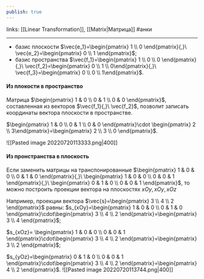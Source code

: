 ```yaml
---
publish: true
---
```

links: [[Linear Transformation]], [[Matrix|Матрица]] #анки

---

-   базис плоскости $\vec{e_1}=\begin{pmatrix} 1 \\ 0 \end{pmatrix}{,}\ \vec{e_2}=\begin{pmatrix} 0 \\ 1 \end{pmatrix}$;
-   базис пространства $\vec{f_1}=\begin{pmatrix} 1 \\ 0 \\ 0 \end{pmatrix}{,}\ \vec{f_2}=\begin{pmatrix} 0 \\ 1 \\ 0\end{pmatrix}{,}\ \vec{f_3}=\begin{pmatrix} 0 \\ 0 \\ 1\end{pmatrix}$.

#### Из плокости в пространство
Матрица $\begin{pmatrix} 1 & 0 \\ 0 & 1 \\ 0 & 0 \end{pmatrix}$, составленная из векторов $\vec{f_1}{,}\ \vec{f_2}$, позволит записать координаты вектора плоскости в пространстве.

$\begin{pmatrix} 1 & 0 \\ 0 & 1 \\ 0 & 0 \end{pmatrix}\cdot \begin{pmatrix} 2 \\ 3\end{pmatrix}=\begin{pmatrix} 2 \\ 3 \\ 0 \end{pmatrix}$.



![[Pasted image 20220720113333.png|400]]

#### Из пронстранства в плоскость
Если заменить матрицы на транспонированные $\begin{pmatrix} 1 & 0 & 0 \\ 0 & 1 & 0 \end{pmatrix}{,}\ \begin{pmatrix} 1 & 0 & 0 \\ 0 & 0 & 1 \end{pmatrix}{,}\ \begin{pmatrix} 0 & 1 & 0 \\ 0 & 0 & 1 \end{pmatrix}$, то можно построить проекции вектора на плоскостях $xOy{,}xOy, xOz$

Например, проекции вектора $\vec{s}=\begin{pmatrix} 3 \\ 4 \\ 2 \end{pmatrix}$ равны:
$s_{xOy}=\begin{pmatrix} 1 & 0 & 0 \\ 0 & 1 & 0 \end{pmatrix}\cdot\begin{pmatrix} 3 \\ 4 \\ 2 \end{pmatrix}=\begin{pmatrix} 3 \\ 4 \end{pmatrix}$;

$s_{xOz}= \begin{pmatrix} 1 & 0 & 0 \\ 0 & 0 & 1 \end{pmatrix}\cdot\begin{pmatrix} 3 \\ 4 \\ 2 \end{pmatrix}=\begin{pmatrix} 3 \\ 2 \end{pmatrix}$;

$s_{yOz}=\begin{pmatrix} 0 & 1 & 0 \\ 0 & 0 & 1 \end{pmatrix}\cdot\begin{pmatrix} 3 \\ 4 \\ 2 \end{pmatrix}=\begin{pmatrix} 4 \\ 2 \end{pmatrix}$.
![[Pasted image 20220720113744.png|400]]
